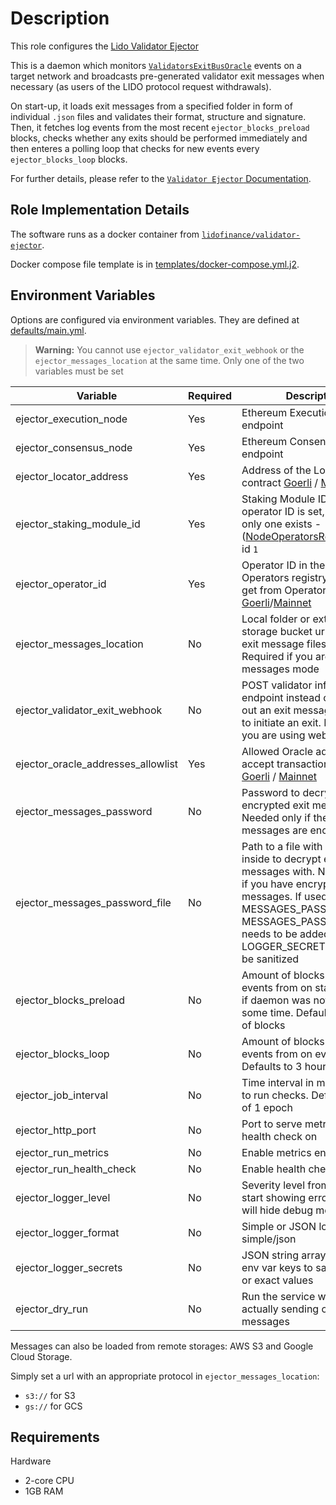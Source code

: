 # Description

This role configures the [Lido Validator Ejector](https://github.com/lidofinance/validator-ejector)

This is a daemon which monitors [`ValidatorsExitBusOracle`](https://github.com/lidofinance/lido-dao/blob/feature/shapella-upgrade/contracts/0.8.9/oracle/ValidatorsExitBusOracle.sol) events on a target network and broadcasts pre-generated validator exit messages when necessary (as users of the LIDO protocol request withdrawals).

On start-up, it loads exit messages from a specified folder in form of individual `.json` files and validates their format, structure and signature. Then, it fetches log events from the most recent `ejector_blocks_preload` blocks, checks whether any exits should be performed immediately and then enteres a polling loop that checks for new events every `ejector_blocks_loop` blocks.

For further details, please refer to the [`Validator Ejector` Documentation](https://hackmd.io/@lido/BJvy7eWln).

## Role Implementation Details

The software runs as a docker container from [`lidofinance/validator-ejector`](https://hub.docker.com/r/lidofinance/validator-ejector).

Docker compose file template is in [templates/docker-compose.yml.j2](./templates/docker-compose.yml.j2).

## Environment Variables

Options are configured via environment variables. They are defined at [defaults/main.yml](./defaults/main.yml).

> **Warning:** You cannot use `ejector_validator_exit_webhook` or the `ejector_messages_location` at the same time. Only one of the two variables must be set

| Variable                           | Required | Description                                                                                                                                                                                                                                             |
| --------------------------         | -------- | ------------------------------------------------------------------------------------------------------------------------------------------------------------------------------------------------------------------------------------------------------- |
| ejector_execution_node             | Yes      | Ethereum Execution Node endpoint                                                                                                                                                                                                                        |
| ejector_consensus_node             | Yes      | Ethereum Consensus Node endpoint                                                                                                                                                                                                                        |
| ejector_locator_address            | Yes      | Address of the Locator contract [Goerli](https://docs.lido.fi/deployed-contracts/goerli/) / [Mainnet](https://docs.lido.fi/deployed-contracts/)                                                                                                         |
| ejector_staking_module_id          | Yes      | Staking Module ID for which operator ID is set, currently only one exists - ([NodeOperatorsRegistry](https://github.com/lidofinance/lido-dao#contracts)) with id `1`                                                                                    |
| ejector_operator_id                | Yes      | Operator ID in the Node Operators registry, easiest to get from Operators UI: [Goerli](https://operators.testnet.fi)/[Mainnet](https://operators.lido.fi)                                                                                               |
| ejector_messages_location          | No       | Local folder or external storage bucket url to load json exit message files from. Required if you are using exit messages mode                                                                                                                          |
| ejector_validator_exit_webhook     | No       | POST validator info to an endpoint instead of sending out an exit message in order to initiate an exit. Required if you are using webhook mode                                                                                                          |
| ejector_oracle_addresses_allowlist | Yes      | Allowed Oracle addresses to accept transactions from [Goerli](https://testnet.testnet.fi/#/lido-testnet-prater/0x24d8451bc07e7af4ba94f69acdd9ad3c6579d9fb/) / [Mainnet](https://mainnet.lido.fi/#/lido-dao/0x442af784a788a5bd6f42a01ebe9f287a871243fb/) |
| ejector_messages_password          | No       | Password to decrypt encrypted exit messages with. Needed only if the exit messages are encrypted                                                                                                                                                        |
| ejector_messages_password_file     | No       | Path to a file with password inside to decrypt exit messages with. Needed only if you have encrypted exit messages. If used, MESSAGES_PASSWORD (not MESSAGES_PASSWORD_FILE) needs to be added to LOGGER_SECRETS in order to be sanitized                |
| ejector_blocks_preload             | No       | Amount of blocks to load events from on start. Increase if daemon was not running for some time. Defaults to a week of blocks                                                                                                                           |
| ejector_blocks_loop                | No       | Amount of blocks to load events from on every poll. Defaults to 3 hours of blocks                                                                                                                                                                       |
| ejector_job_interval               | No       | Time interval in milliseconds to run checks. Defaults to time of 1 epoch                                                                                                                                                                                |
| ejector_http_port                  | No       | Port to serve metrics and health check on                                                                                                                                                                                                               |
| ejector_run_metrics                | No       | Enable metrics endpoint                                                                                                                                                                                                                                 |
| ejector_run_health_check           | No       | Enable health check endpoint                                                                                                                                                                                                                            |
| ejector_logger_level               | No       | Severity level from which to start showing errors eg info will hide debug messages                                                                                                                                                                      |
| ejector_logger_format              | No       | Simple or JSON log output: simple/json                                                                                                                                                                                                                  |
| ejector_logger_secrets             | No       | JSON string array of either env var keys to sanitize in logs or exact values                                                                                                                                                                            |
| ejector_dry_run                    | No       | Run the service without actually sending out exit messages                                                                                                                                                                                              |

Messages can also be loaded from remote storages: AWS S3 and Google Cloud Storage.

Simply set a url with an appropriate protocol in `ejector_messages_location`:

- `s3://` for S3
- `gs://` for GCS

## Requirements

Hardware

- 2-core CPU
- 1GB RAM
